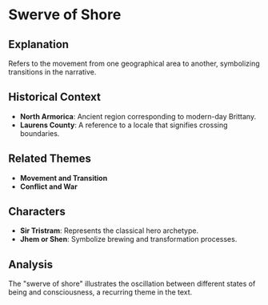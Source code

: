 # Swerve of Shore

## Explanation
Refers to the movement from one geographical area to another, symbolizing transitions in the narrative.

## Historical Context
- **North Armorica**: Ancient region corresponding to modern-day Brittany.
- **Laurens County**: A reference to a locale that signifies crossing boundaries.

## Related Themes
- **Movement and Transition**
- **Conflict and War**

## Characters
- **Sir Tristram**: Represents the classical hero archetype.
- **Jhem or Shen**: Symbolize brewing and transformation processes.

## Analysis
The "swerve of shore" illustrates the oscillation between different states of being and consciousness, a recurring theme in the text.